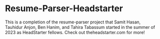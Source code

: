 # Resume-Parser-Headstarter
This is a completion of the resume-parser project that Samit Hasan, Tauhidur Anjon, Ben Hanim, and Tahira Tabassum started in the summer of 2023 as
HeadStarter fellows. Check out theheadstarter.com for more!

